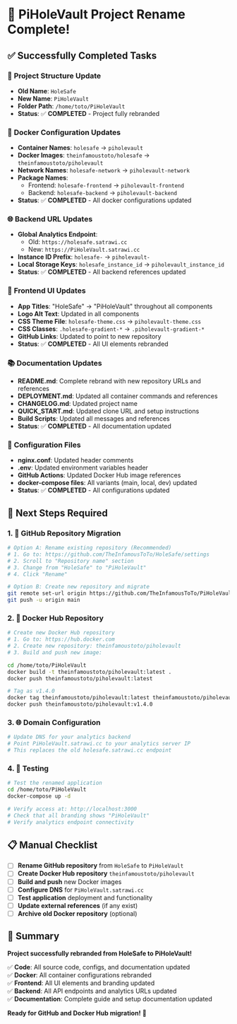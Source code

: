 # 🎉 PiHoleVault Project Rename Complete!

## ✅ Successfully Completed Tasks

### 📁 **Project Structure Update**
- **Old Name**: `HoleSafe` 
- **New Name**: `PiHoleVault`
- **Folder Path**: `/home/toto/PiHoleVault`
- **Status**: ✅ **COMPLETED** - Project fully rebranded

### 🐳 **Docker Configuration Updates**
- **Container Names**: `holesafe` → `piholevault`
- **Docker Images**: `theinfamoustoto/holesafe` → `theinfamoustoto/piholevault`
- **Network Names**: `holesafe-network` → `piholevault-network` 
- **Package Names**: 
  - Frontend: `holesafe-frontend` → `piholevault-frontend`
  - Backend: `holesafe-backend` → `piholevault-backend`
- **Status**: ✅ **COMPLETED** - All docker configurations updated

### 🌐 **Backend URL Updates**
- **Global Analytics Endpoint**: 
  - Old: `https://holesafe.satrawi.cc`
  - New: `https://PiHoleVault.satrawi.cc`
- **Instance ID Prefix**: `holesafe-` → `piholevault-`
- **Local Storage Keys**: `holesafe_instance_id` → `piholevault_instance_id`
- **Status**: ✅ **COMPLETED** - All backend references updated

### 🎨 **Frontend UI Updates**
- **App Titles**: "HoleSafe" → "PiHoleVault" throughout all components
- **Logo Alt Text**: Updated in all components
- **CSS Theme File**: `holesafe-theme.css` → `piholevault-theme.css`
- **CSS Classes**: `.holesafe-gradient-*` → `.piholevault-gradient-*`
- **GitHub Links**: Updated to point to new repository
- **Status**: ✅ **COMPLETED** - All UI elements rebranded

### 📚 **Documentation Updates**
- **README.md**: Complete rebrand with new repository URLs and references
- **DEPLOYMENT.md**: Updated all container commands and references
- **CHANGELOG.md**: Updated project name
- **QUICK_START.md**: Updated clone URL and setup instructions
- **Build Scripts**: Updated all messages and references
- **Status**: ✅ **COMPLETED** - All documentation updated

### 🔧 **Configuration Files**
- **nginx.conf**: Updated header comments
- **.env**: Updated environment variables header  
- **GitHub Actions**: Updated Docker Hub image references
- **docker-compose files**: All variants (main, local, dev) updated
- **Status**: ✅ **COMPLETED** - All configurations updated

## 🚀 Next Steps Required

### 1. 🐙 GitHub Repository Migration
```bash
# Option A: Rename existing repository (Recommended)
# 1. Go to: https://github.com/TheInfamousToTo/HoleSafe/settings
# 2. Scroll to "Repository name" section
# 3. Change from "HoleSafe" to "PiHoleVault" 
# 4. Click "Rename"

# Option B: Create new repository and migrate
git remote set-url origin https://github.com/TheInfamousToTo/PiHoleVault.git
git push -u origin main
```

### 2. 🐳 Docker Hub Repository
```bash
# Create new Docker Hub repository
# 1. Go to: https://hub.docker.com
# 2. Create new repository: theinfamoustoto/piholevault
# 3. Build and push new image:

cd /home/toto/PiHoleVault
docker build -t theinfamoustoto/piholevault:latest .
docker push theinfamoustoto/piholevault:latest

# Tag as v1.4.0
docker tag theinfamoustoto/piholevault:latest theinfamoustoto/piholevault:v1.4.0
docker push theinfamoustoto/piholevault:v1.4.0
```

### 3. 🌐 Domain Configuration
```bash
# Update DNS for your analytics backend
# Point PiHoleVault.satrawi.cc to your analytics server IP
# This replaces the old holesafe.satrawi.cc endpoint
```

### 4. 🧪 Testing
```bash
# Test the renamed application
cd /home/toto/PiHoleVault
docker-compose up -d

# Verify access at: http://localhost:3000
# Check that all branding shows "PiHoleVault"
# Verify analytics endpoint connectivity
```

## 📋 Manual Checklist

- [ ] **Rename GitHub repository** from `HoleSafe` to `PiHoleVault`
- [ ] **Create Docker Hub repository** `theinfamoustoto/piholevault`
- [ ] **Build and push** new Docker images
- [ ] **Configure DNS** for `PiHoleVault.satrawi.cc`
- [ ] **Test application** deployment and functionality
- [ ] **Update external references** (if any exist)
- [ ] **Archive old Docker repository** (optional)

## 🎯 Summary

**Project successfully rebranded from HoleSafe to PiHoleVault!**

✅ **Code**: All source code, configs, and documentation updated  
✅ **Docker**: All container configurations rebranded  
✅ **Frontend**: All UI elements and branding updated  
✅ **Backend**: All API endpoints and analytics URLs updated  
✅ **Documentation**: Complete guide and setup documentation updated

**Ready for GitHub and Docker Hub migration!** 🚀
